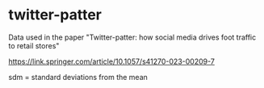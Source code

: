 # twitter-patter

Data used in the paper "Twitter-patter: how social media drives foot traffic to retail stores"

https://link.springer.com/article/10.1057/s41270-023-00209-7

sdm = standard deviations from the mean
